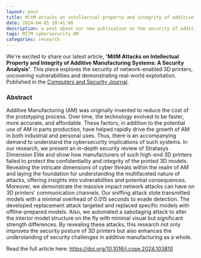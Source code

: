 ```yaml
---
layout: post
title: MitM attacks on intellectual property and integrity of additive manufacturing systems - A security analysis
date: 2024-04-01 10:41:00
description: a post about our new publication on the security of additive manufacturing 
tags: MITM cybersecurity AM
categories: research
---
```


We're excited to share our latest article, **'MitM Attacks on Intellectual Property and Integrity of Additive Manufacturing Systems: A Security Analysis'**. This piece explores the security of network-enabled 3D printers, uncovering vulnerabilities and demonstrating real-world exploitation. Published in the [Computers and Security Journal](https://www.sciencedirect.com/journal/computers-and-security).

### Abstract

Additive Manufacturing (AM) was originally invented to reduce the cost of the prototyping process. Over time, the technology evolved to be faster, more accurate, and affordable. These factors, in addition to the potential use of AM in parts production, have helped rapidly drive the growth of AM in both industrial and personal uses. Thus, there is an accompanying demand to understand the cybersecurity implications of such systems. In our research, we present an in-depth security review of Stratasys Dimension Elite and show how manufacturers of such high-end 3D printers failed to protect the confidentiality and integrity of the printed 3D models. Revealing the intricate dimensions of cyber threats within the realm of AM and laying the foundation for understanding the multifaceted nature of attacks, offering insights into vulnerabilities and potential consequences. Moreover, we demonstrate the massive impact network attacks can have on 3D printers' communication channels. Our sniffing attack stole transmitted models with a minimal overhead of 0.015 seconds to evade detection. The developed replacement attack targeted and replaced specific models with offline-prepared models. Also, we automated a sabotaging attack to alter the interior model structure on the fly with minimal visual but significant strength differences. By revealing these attacks, this research not only improves the security posture of 3D printers but also enhances the understanding of security challenges in additive manufacturing as a whole.


Read the full article here: <https://doi.org/10.1016/j.cose.2024.103810>
